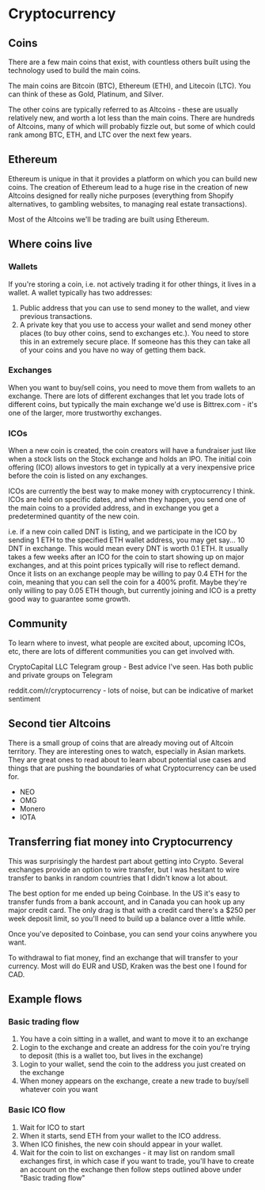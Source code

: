 # Cryptocurrency

## Coins
There are a few main coins that exist, with countless others built using the technology used to build the main coins.

The main coins are Bitcoin (BTC), Ethereum (ETH), and Litecoin (LTC). You can think of these as Gold, Platinum, and Silver.

The other coins are typically referred to as Altcoins - these are usually relatively new, and worth a lot less than the main coins. There are hundreds of Altcoins, many of which will probably fizzle out, but some of which could rank among BTC, ETH, and LTC over the next few years.

## Ethereum
Ethereum is unique in that it provides a platform on which you can build new coins. The creation of Ethereum lead to a huge rise in the creation of new Altcoins designed for really niche purposes (everything from Shopify alternatives, to gambling websites, to managing real estate transactions).

Most of the Altcoins we'll be trading are built using Ethereum.

## Where coins live

### Wallets
If you're storing a coin, i.e. not actively trading it for other things, it lives in a wallet. A wallet typically has two addresses:

1. Public address that you can use to send money to the wallet, and view previous transactions.
2. A private key that you use to access your wallet and send money other places (to buy other coins, send to exchanges etc.). You need to store this in an extremely secure place. If someone has this they can take all of your coins and you have no way of getting them back.

### Exchanges
When you want to buy/sell coins, you need to move them from wallets to an exchange. There are lots of different exchanges that let you trade lots of different coins, but typically the main exchange we'd use is Bittrex.com - it's one of the larger, more trustworthy exchanges.

### ICOs
When a new coin is created, the coin creators will have a fundraiser just like when a stock lists on the Stock exchange and holds an IPO. The initial coin offering (ICO) allows investors to get in typically at a very inexpensive price before the coin is listed on any exchanges.

ICOs are currently the best way to make money with cryptocurrency I think. ICOs are held on specific dates, and when they happen, you send one of the main coins to a provided address, and in exchange you get a predetermined quantity of the new coin.

i.e. if a new coin called DNT is listing, and we participate in the ICO by sending 1 ETH to the specified ETH wallet address, you may get say... 10 DNT in exchange. This would mean every DNT is worth 0.1 ETH. It usually takes a few weeks after an ICO for the coin to start showing up on major exchanges, and at this point prices typically will rise to reflect demand. Once it lists on an exchange people may be willing to pay 0.4 ETH for the coin, meaning that you can sell the coin for a 400% profit. Maybe they're only willing to pay 0.05 ETH though, but currently joining and ICO is a pretty good way to guarantee some growth.

## Community
To learn where to invest, what people are excited about, upcoming ICOs, etc, there are lots of different communities you can get involved with.

CryptoCapital LLC Telegram group - Best advice I've seen. Has both public and private groups on Telegram

reddit.com/r/cryptocurrency - lots of noise, but can be indicative of market sentiment

## Second tier Altcoins
There is a small group of coins that are already moving out of Altcoin territory. They are interesting ones to watch, especially in Asian markets. They are great ones to read about to learn about potential use cases and things that are pushing the boundaries of what Cryptocurrency can be used for.

* NEO
* OMG
* Monero
* IOTA

## Transferring fiat money into Cryptocurrency
This was surprisingly the hardest part about getting into Crypto. Several exchanges provide an option to wire transfer, but I was hesitant to wire transfer to banks in random countries that I didn't know a lot about.

The best option for me ended up being Coinbase. In the US it's easy to transfer funds from a bank account, and in Canada you can hook up any major credit card. The only drag is that with a credit card there's a $250 per week deposit limit, so you'll need to build up a balance over a little while.

Once you've deposited to Coinbase, you can send your coins anywhere you want.

To withdrawal to fiat money, find an exchange that will transfer to your currency. Most will do EUR and USD, Kraken was the best one I found for CAD.

## Example flows

### Basic trading flow
1. You have a coin sitting in a wallet, and want to move it to an exchange
2. Login to the exchange and create an address for the coin you're trying to deposit (this is a wallet too, but lives in the exchange)
3. Login to your wallet, send the coin to the address you just created on the exchange
4. When money appears on the exchange, create a new trade to buy/sell whatever coin you want

### Basic ICO flow
1. Wait for ICO to start
2. When it starts, send ETH from your wallet to the ICO address.
3. When ICO finishes, the new coin should appear in your wallet.
4. Wait for the coin to list on exchanges - it may list on random small exchanges first, in which case if you want to trade, you'll have to create an account on the exchange then follow steps outlined above under "Basic trading flow"
